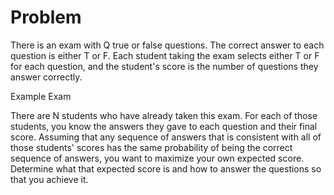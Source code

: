 # Problem

There is an exam with Q true or false questions. The correct answer to each question is either T or F. Each student taking the exam selects either T or F for each question, and the student's score is the number of questions they answer correctly.

Example Exam

There are N students who have already taken this exam. For each of those students, you know the answers they gave to each question and their final score. Assuming that any sequence of answers that is consistent with all of those students' scores has the same probability of being the correct sequence of answers, you want to maximize your own expected score. Determine what that expected score is and how to answer the questions so that you achieve it.
